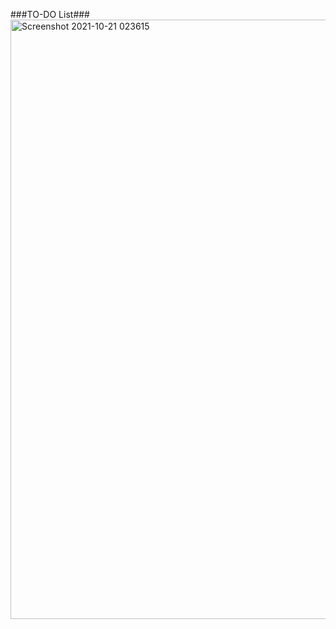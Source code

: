 ###TO-DO List###
<img width="959" alt="Screenshot 2021-10-21 023615" src="https://user-images.githubusercontent.com/81185880/138172201-a92672b7-5df4-4d1d-8d7f-a1d27ae1625e.png">
